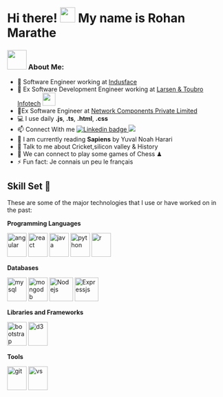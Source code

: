 # Hi there! <img src="https://github.com/TheDudeThatCode/TheDudeThatCode/blob/master/Assets/Hi.gif" width="35" /> My name is Rohan Marathe
### <img src="https://github.com/TheDudeThatCode/TheDudeThatCode/blob/master/Assets/Developer.gif" width="45" /> About Me:
- 🏦 Software Engineer working at <a href="https://www.indusface.com/">Indusface</a>
- 💼 Ex Software Development Engineer working at <a href="https://www.lntinfotech.com/">Larsen & Toubro Infotech</a> 
      <img src="https://media.giphy.com/media/WUlplcMpOCEmTGBtBW/giphy.gif" width="30">    
- 💼Ex Software Engineer at <a href="https://www.nciportal.com/#/clz/home">Network Components Private Limited</a>
- 💻 I use daily **.js**, **.ts**, **.html**,  **.css**
- 📫 Connect With me
    <a href="https://www.linkedin.com/in/rohan-marathe-5a6111156">
    <img src="https://img.shields.io/badge/-LinkedIn-blue?style=flat-square&logo=Linkedin&logoColor=white&link=https://www.linkedin.com/in/shivashishyadav/" alt="Linkedin badge" />
  </a>
  <a href="mailto:marhan512.rm@gmail.com">
    <img src="https://img.shields.io/badge/-Gmail-c14438?style=flat-square&logo=Gmail&logoColor=white&link=mailto:shivashishmca@gmail.com" />
  </a>
- 📖 I am currently reading **Sapiens** by Yuval Noah Harari
- 💬 Talk to me about Cricket,silicon valley & History
- 👯 We can connect to play some games of Chess ♟
- ⚡ Fun fact: Je connais un peu le français


## Skill Set :muscle:

These are some of the major technologies that I use or have worked on in the past:

**Programming Languages**
<p align="left">
      <img src="https://www.vectorlogo.zone/logos/angular/angular-icon.svg" alt="angular" width="45" height="55"/>
      <img src="https://www.vectorlogo.zone/logos/reactjs/reactjs-icon.svg" alt="react" width="45" height="55"/> 
      <img src="https://www.vectorlogo.zone/logos/java/java-icon.svg" alt="java" width="45" height="55"/> 
      <img src="https://www.vectorlogo.zone/logos/python/python-icon.svg" alt="python" width="45" height="55"/>
      <img src="https://www.vectorlogo.zone/logos/r-project/r-project-icon.svg" alt="r" width="45" height="55"/>
</p>

**Databases**
<p align="left">
      <img src="https://www.vectorlogo.zone/logos/mysql/mysql-icon.svg" alt="mysql" width="45" height="55"/>
      <img src="https://www.vectorlogo.zone/logos/mongodb/mongodb-icon.svg" alt="mongodb" width="45" height="55"/>
      <img src="https://www.vectorlogo.zone/logos/nodejs/nodejs-icon.svg" alt="Nodejs" width="55" height="55"/>
      <img src="https://www.vectorlogo.zone/logos/expressjs/expressjs-icon.svg" alt="Expressjs" width="55" height="55"/>
</p>

**Libraries and Frameworks**
<p align="left">
      <img src="https://www.vectorlogo.zone/logos/getbootstrap/getbootstrap-icon.svg" alt="bootstrap" width="45" height="55"/>
      <img src="https://www.vectorlogo.zone/logos/d3js/d3js-icon.svg" alt="d3" width="45" height="55"/>
</p>

**Tools**
<p align="left">
      <img src="https://www.vectorlogo.zone/logos/git-scm/git-scm-icon.svg" alt="git" width="45" height="55"/>
      <img src="https://www.vectorlogo.zone/logos/visualstudio_code/visualstudio_code-icon.svg" alt="vs"width="45" height="55"/>
</p>














